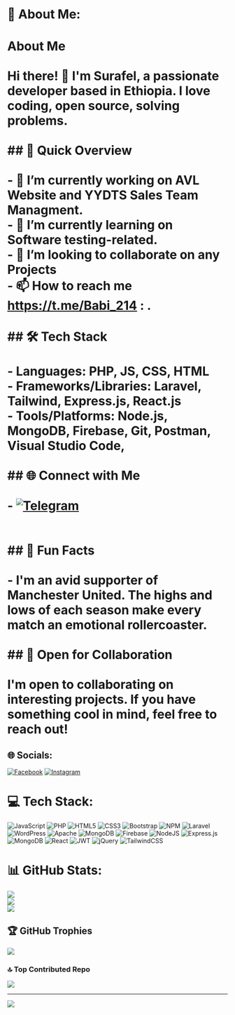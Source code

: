 # 💫 About Me:
# About Me<br><br>Hi there! 👋 I'm Surafel, a passionate developer based in Ethiopia. I love coding, open source, solving problems.<br><br>## 🚀 Quick Overview<br><br>- 🔭 I’m currently working on AVL Website and YYDTS Sales Team Managment.<br>- 🌱 I’m currently learning on Software testing-related.<br>- 👯 I’m looking to collaborate on any Projects<br>- 📫 How to reach me https://t.me/Babi_214 : .<br><br>## 🛠️ Tech Stack<br><br>- Languages: PHP, JS, CSS, HTML<br>- Frameworks/Libraries: Laravel, Tailwind, Express.js, React.js<br>- Tools/Platforms: Node.js, MongoDB, Firebase, Git, Postman, Visual Studio Code,<br><br>## 🌐 Connect with Me<br><br>- [![Telegram](https://img.shields.io/badge/Telegram-Chat-blue?style=for-the-badge&logo=telegram)](https://t.me/yourusername)<br><br><br>## 🌱 Fun Facts<br><br>- I'm an avid supporter of Manchester United. The highs and lows of each season make every match an emotional rollercoaster.<br><br>## 🤝 Open for Collaboration<br><br>I'm open to collaborating on interesting projects. If you have something cool in mind, feel free to reach out!<br>


## 🌐 Socials:
[![Facebook](https://img.shields.io/badge/Facebook-%231877F2.svg?logo=Facebook&logoColor=white)](https://facebook.com/https://www.facebook.com/surafel.kassahun.18) [![Instagram](https://img.shields.io/badge/Instagram-%23E4405F.svg?logo=Instagram&logoColor=white)](https://instagram.com/https://www.instagram.com/sura_de_weeknd/) 

# 💻 Tech Stack:
![JavaScript](https://img.shields.io/badge/javascript-%23323330.svg?style=for-the-badge&logo=javascript&logoColor=%23F7DF1E) ![PHP](https://img.shields.io/badge/php-%23777BB4.svg?style=for-the-badge&logo=php&logoColor=white) ![HTML5](https://img.shields.io/badge/html5-%23E34F26.svg?style=for-the-badge&logo=html5&logoColor=white) ![CSS3](https://img.shields.io/badge/css3-%231572B6.svg?style=for-the-badge&logo=css3&logoColor=white) ![Bootstrap](https://img.shields.io/badge/bootstrap-%238511FA.svg?style=for-the-badge&logo=bootstrap&logoColor=white) ![NPM](https://img.shields.io/badge/NPM-%23CB3837.svg?style=for-the-badge&logo=npm&logoColor=white) ![Laravel](https://img.shields.io/badge/laravel-%23FF2D20.svg?style=for-the-badge&logo=laravel&logoColor=white) ![WordPress](https://img.shields.io/badge/WordPress-%23117AC9.svg?style=for-the-badge&logo=WordPress&logoColor=white) ![Apache](https://img.shields.io/badge/apache-%23D42029.svg?style=for-the-badge&logo=apache&logoColor=white) ![MongoDB](https://img.shields.io/badge/MongoDB-%234ea94b.svg?style=for-the-badge&logo=mongodb&logoColor=white) ![Firebase](https://img.shields.io/badge/Firebase-039BE5?style=for-the-badge&logo=Firebase&logoColor=white) ![NodeJS](https://img.shields.io/badge/node.js-6DA55F?style=for-the-badge&logo=node.js&logoColor=white) ![Express.js](https://img.shields.io/badge/express.js-%23404d59.svg?style=for-the-badge&logo=express&logoColor=%2361DAFB) ![MongoDB](https://img.shields.io/badge/MongoDB-%234ea94b.svg?style=for-the-badge&logo=mongodb&logoColor=white) ![React](https://img.shields.io/badge/react-%2320232a.svg?style=for-the-badge&logo=react&logoColor=%2361DAFB) ![JWT](https://img.shields.io/badge/JWT-black?style=for-the-badge&logo=JSON%20web%20tokens) ![jQuery](https://img.shields.io/badge/jquery-%230769AD.svg?style=for-the-badge&logo=jquery&logoColor=white) ![TailwindCSS](https://img.shields.io/badge/tailwindcss-%2338B2AC.svg?style=for-the-badge&logo=tailwind-css&logoColor=white)
# 📊 GitHub Stats:
![](https://github-readme-stats.vercel.app/api?username=SurafelK&theme=radical&hide_border=false&include_all_commits=true&count_private=true)<br/>
![](https://github-readme-streak-stats.herokuapp.com/?user=SurafelK&theme=radical&hide_border=false)<br/>
![](https://github-readme-stats.vercel.app/api/top-langs/?username=SurafelK&theme=radical&hide_border=false&include_all_commits=true&count_private=true&layout=compact)

## 🏆 GitHub Trophies
![](https://github-profile-trophy.vercel.app/?username=SurafelK&theme=radical&no-frame=false&no-bg=false&margin-w=4)

### 🔝 Top Contributed Repo
![](https://github-contributor-stats.vercel.app/api?username=SurafelK&limit=5&theme=dark&combine_all_yearly_contributions=true)

---
[![](https://visitcount.itsvg.in/api?id=SurafelK&icon=2&color=0)](https://visitcount.itsvg.in)

<!-- Proudly created with GPRM ( https://gprm.itsvg.in ) -->
